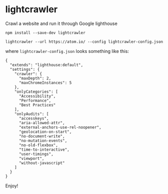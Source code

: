 # lightcrawler
Crawl a website and run it through Google lighthouse

```
npm install --save-dev lightcrawler

lightcrawler --url https://atom.io/ --config lightcrawler-config.json
```

where `lightcrawler-config.json` looks something like this:
```
{
  "extends": "lighthouse:default",
  "settings": {
    "crawler": {
      "maxDepth": 2,
      "maxChromeInstances": 5
    },
    "onlyCategories": [
      "Accessibility",
      "Performance",
      "Best Practices"
    ],
    "onlyAudits": [
      "accesskeys",
      "aria-allowed-attr",
      "external-anchors-use-rel-noopener",
      "geolocation-on-start",
      "no-document-write",
      "no-mutation-events",
      "no-old-flexbox",
      "time-to-interactive",
      "user-timings",
      "viewport",
      "without-javascript"
    ]
  }
}
```

Enjoy!
